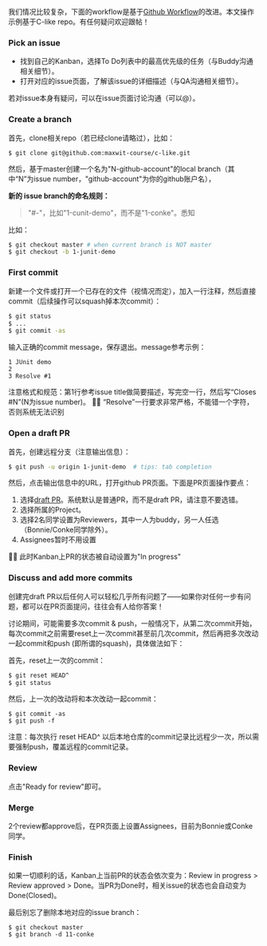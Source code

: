 我们情况比较复杂，下面的workflow是基于[Github Workflow](https://guides.github.com/introduction/flow/)的改进。本文操作示例基于C-like repo。有任何疑问欢迎跟帖！

### Pick an issue

- 找到自己的Kanban，选择To Do列表中的最高优先级的任务（与Buddy沟通相关细节）。
- 打开对应的issue页面，了解该issue的详细描述（与QA沟通相关细节）。

若对issue本身有疑问，可以在issue页面讨论沟通（可以@）。

### Create a branch
首先，clone相关repo（若已经clone请略过），比如：
```
$ git clone git@github.com:maxwit-course/c-like.git
```

然后，基于master创建一个名为"N-github-account"的local branch（其中“N”为issue number，"github-account"为你的github账户名），

**新的 issue branch的命名规则：**
> "#-<issue-short-desc>"，比如"1-cunit-demo"，而不是"1-conke"。悉知


比如：
```bash
$ git checkout master # when current branch is NOT master
$ git checkout -b 1-junit-demo
```

### First commit
新建一个文件或打开一个已存在的文件（视情况而定），加入一行注释，然后直接commit（后续操作可以squash掉本次commit）：
```bash
$ git status
$ ...
$ git commit -as
```

输入正确的commit message，保存退出。message参考示例：
```
1 JUnit demo
2
3 Resolve #1
```


注意格式和规范：第1行参考issue title做简要描述，写完空一行，然后写“Closes #N”(N为issue number)。
:sassy_woman: “Resolve”一行要求非常严格，不能错一个字符，否则系统无法识别

### Open a draft PR
首先，创建远程分支（注意输出信息）：
```bash
$ git push -u origin 1-junit-demo  # tips: tab completion
```
然后，点击输出信息中的URL，打开github PR页面。下面是PR页面操作要点：
1. 选择[draft PR](https://github.blog/2019-02-14-introducing-draft-pull-requests/)。系统默认是普通PR，而不是draft PR，请注意不要选错。
1. 选择所属的Project。
1. 选择2名同学设置为Reviewers，其中一人为buddy，另一人任选（Bonnie/Conke同学除外）。
1. Assignees暂时不用设置

:sassy_woman:  此时Kanban上PR的状态被自动设置为"In progress"

### Discuss and add more commits

创建完draft PR以后任何人可以轻松几乎所有问题了——如果你对任何一步有问题，都可以在PR页面提问，往往会有人给你答案！

讨论期间，可能需要多次commit & push，一般情况下，从第二次commit开始，每次commit之前需要reset上一次commit甚至前几次commit，然后再把多次改动一起commit和push (即所谓的squash)，具体做法如下：

首先，reset上一次的commit：
```bash
$ git reset HEAD^ 
$ git status
```
然后，上一次的改动将和本次改动一起commit：
```
$ git commit -as
$ git push -f
```
注意：每次执行 reset HEAD^ 以后本地仓库的commit记录比远程少一次，所以需要强制push，覆盖远程的commit记录。

### Review
点击"Ready for review"即可。

### Merge
2个review都approve后，在PR页面上设置Assignees，目前为Bonnie或Conke同学。

### Finish
如果一切顺利的话，Kanban上当前PR的状态会依次变为：Review in progress > Review approved > Done。当PR为Done时，相关issue的状态也会自动变为Done(Closed)。

最后别忘了删除本地对应的issue branch：
```
$ git checkout master
$ git branch -d 11-conke
```
